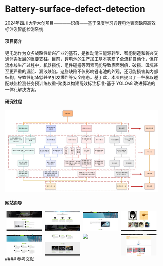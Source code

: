 # Battery-surface-defect-detection

2024年四川大学大创项目————识痕——基于深度学习的锂电池表面缺陷高效标注及智能检测系统

#### 项目简介

锂电池作为众多战略性新兴产业的基石，是推动清洁能源转型、智能制造和新兴交通体系发展的重要支柱。目前，锂电池的生产加工基本实现了全流程自动化，但在流水线生产过程中，机器损伤、组件碰撞等因素可能导致表面划痕、破损、凹坑甚至更严重的漏铝、漏液缺陷。这些缺陷不仅影响锂电池的外观，还可能损害其内部结构，导致性能降低甚至引发爆炸等安全隐患。基于此，本项目提出了一种获取适配缺陷检测任务预训练权重-聚类以构建高效标注标准-基于 YOLOv8 改进算法的一体化解决方案。

#### 研究过程




![0.png](image/0.png)

#### 网站向导


<div style="display: flex; flex-wrap: wrap; justify-content: center; gap: 10px;">
  <img src="image/2.png" style="width: 23%;" />
  <img src="image/3.png" style="width: 23%;" />
  <img src="image/4.png" style="width: 23%;" />
  <img src="image/5.png" style="width: 23%;" />
  <img src="image/6.png" style="width: 23%;" />
  <img src="image/7.png" style="width: 23%;" />
  <img src="image/8.png" style="width: 23%;" />
  <img src="image/9.png" style="width: 23%;" />
</div>
#### 参考文献

